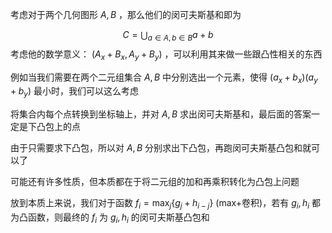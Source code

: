
考虑对于两个几何图形 $A,B$ ，那么他们的闵可夫斯基和即为

$$C=\bigcup_{a\in A,b\in B}a+b$$
考虑他的数学意义： $(A_x+B_x,A_y+B_y)$ ，可以利用其来做一些跟凸性相关的东西

例如当我们需要在两个二元组集合 $A,B$ 中分别选出一个元素，使得 $(a_x+b_x)(a_y+b_y)$ 最小时，我们可以这么考虑

将集合内每个点转换到坐标轴上，并对 $A,B$ 求出闵可夫斯基和，最后面的答案一定是下凸包上的点

由于只需要求下凸包，所以对 $A,B$ 分别求出下凸包，再跑闵可夫斯基凸包和就可以了

可能还有许多性质，但本质都在于将二元组的加和再乘积转化为凸包上问题


放到本质上来说，我们对于函数 $f_{i}=\max_{j}\{g_j + h_{i-j} \}$ (max+卷积)，若有 $g_{i},h_{i}$ 都为凸函数，则最终的 $f_i$ 为 $g_i,h_i$ 的闵可夫斯基凸包和

